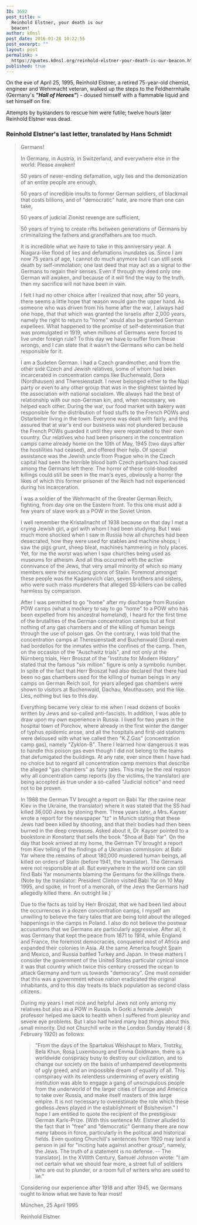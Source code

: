 ```yaml
---
ID: 3692
post_title: >
  Reinhold Elstner, your death is our
  beacon!
author: k0nsl
post_date: 2016-01-28 10:22:55
post_excerpt: ""
layout: post
permalink: >
  https://quotes.k0nsl.org/reinhold-elstner-your-death-is-our-beacon.html
published: true
---
```

On the eve of April 25, 1995, Reinhold Elstner, a retired 75-year-old chemist, engineer and Wehrmacht veteran, walked up the steps to the Feldherrnhalle (Germany's <em><strong>"Hall of Heroes"</strong></em>) - doused himself with a flammable liquid and set himself on fire. 

Attempts by bystanders to rescue him were futile; twelve hours later Reinhold Elstner was dead.

<h3>Reinhold Elstner's last letter, translated by Hans Schmidt</h3>
<blockquote>
Germans!

In Germany, in Austria, in Switzerland, and everywhere else in the world: Please awaken!

50 years of never-ending defamation, ugly lies and the demonization of an entire people are enough,

50 years of incredible insults to former German soldiers, of blackmail that costs billions, and of "democratic" hate, are more than one can take,

50 years of judicial Zionist revenge are sufficient,

50 years of trying to create rifts between generations of Germans by criminalizing the fathers and grandfathers are too much.

It is incredible what we have to take in this anniversary year. A Niagara-like flood of lies and defamations inundates us. Since I am now 75 years of age, I cannot do much anymore but I can still seek death by self-immolation; one last deed that may act as a signal to the Germans to regain their senses. Even if through my deed only one German will awaken, and because of it will find the way to the truth, then my sacrifice will not have been in vain.

I felt I had no other choice after I realized that now, after 50 years, there seems a little hope that reason would gain the upper hand. As someone who was driven from his home after the war, I always had one hope, that that which was granted the Israelis after 2,000 years, namely the right to return to "home" would also be granted German expellees. What happened to the promise of self-determination that was promulgated in 1919, when millions of Germans were forced to live under foreign rule? To this day we have to suffer from these wrongs, and I can state that it wasn't the Germans who can be held responsible for it.

I am a Sudeten German. I had a Czech grandmother, and from the other side Czech and Jewish relatives, some of whom had been incarcerated in concentration camps like Buchenwald, Dora (Nordhausen) and Theresienstadt. I never belonged either to the Nazi party or even to any other group that was in the slightest tainted by the association with national socialism. We always had the best of relationship with our non-German kin, and, when necessary, we helped each other. During the war, our food market with bakery was responsible for the distribution of food stuffs to the French POWs and Ostarbeiter living in the town. Everyone was dealt with fairly, and this assured that at war's end our business was not plundered because the French POWs guarded it until they were repatriated to their own country. Our relatives who had been prisoners in the concentration camps came already home on the 10th of May, 1945 (two days after the hostilities had ceased), and offered their help. Of special assistance was the Jewish uncle from Prague who in the Czech capital had seen the horrible blood bath Czech partisans had caused among the Germans left there. The horror of these cold-blooded killings could still be seen in the man's eyes, obviously a horror the likes of which this former prisoner of the Reich had not experienced during his incarceration.

I was a soldier of the Wehrmacht of the Greater German Reich, fighting, from day one on the Eastern front. To this one must add a few years of slave work as a POW in the Soviet Union.

I well remember the Kristallnacht of 1938 because on that day I met a crying Jewish girl, a girl with whom I had been studying. But I was much more shocked when I saw in Russia how all churches had been desecrated, how they were used for stables and machine shops; I saw the pigs grunt, sheep bleat, machines hammering in holy places. Yet, for me the worst was when I saw churches being used as museums for atheism. And all this occurred with the active connivance of the Jews, that very small minority of which so many members were the executing goons of Stalin. Foremost amongst these people was the Kaganovich clan, seven brothers and sisters, who were such mass murderers that alleged SS-killers can be called harmless by comparison.

After I was permitted to go "home" after my discharge from Russian POW camps (what a mockery to say to go "home" to a POW who has been expelled from his ancestral homeland), I heard for the first time of the brutalities of the German concentration camps but at first nothing of any gas chambers and of the killing of human beings through the use of poison gas. On the contrary, I was told that the concentration camps at Theresienstadt and Buchenwald (Dora) even had bordellos for the inmates within the confines of the camp. Then, on the occasion of the "Auschwitz trials", and not only at the Nürnberg trials, Herr Broszat of the "Institute for Modern History" stated that the famous "six million" figure is only a symbolic number. In spite of the fact that Herr Broszat had also declared that there had been no gas chambers used for the killing of human beings in any camps on German Reich soil, for years alleged gas chambers were shown to visitors at Buchenwald, Dachau, Mauthausen, and the like. Lies, nothing but lies to this day.

Everything became very clear to me when I read dozens of books written by Jews and so-called anti-fascists. In addition, I was able to draw upon my own experience in Russia. I lived for two years in the hospital town of Porchov, where already in the first winter the danger of typhus epidemic arose, and all the hospitals and first-aid stations were deloused with what we called then "K.Z.Gas" (concentration camp gas), namely "Zyklon-B". There I learned how dangerous it was to handle this poison gas even though I did not belong to the teams that defumigated the buildings. At any rate, ever since then I have had no choice but to regard all concentration camp memoirs that describe the alleged "gas chambers" as fairy tales. This may be the real reason why all concentration camp reports (by the victims, the translator) are being accepted as true under a so-called "Judicial notice" and need not to be proven.

In 1988 the German TV brought a report on Babi Yar (the ravine near Kiev in the Ukraine, the translator) where it was stated that the SS had killed 36,000 Jews by stoning them. Three years later, a Mrs. Kayser wrote a report for the newspaper "tz" in Munich stating that these Jews had been killed by shooting, and that their bodies had then been burned in the deep crevasses. Asked about it, Dr. Kayser pointed to a bookstore in Konstanz that sells the book "Shoa at Babi Yar". On the day that book arrived at my home, the German TV brought a report from Kiev telling of the findings of a Ukrainian commission: at Babi Yar where the remains of about 180,000 murdered human beings, all killed on orders of Stalin (before 1941, the translator). The Germans were not responsible at all. But everywhere in the world one can still find Babi Yar monuments blaming the Germans for the killings there. (Note by the translator: President Clinton visited Babi Yar on 10 May 1995, and spoke, in front of a menorah, of the Jews the Germans had allegedly killed there. An outright lie.)

Due to the facts as told by Herr Broszat, that we had been lied about the occurrences in a dozen concentration camps, I myself am unwilling to believe the fairy tales that are being told about the alleged happenings in the camps in Poland. I also do not believe the postwar accusations that we Germans are particularly aggressive. After all, it was Germany that kept the peace from 1871 to 1914, while England and France, the foremost democracies, conquered most of Africa and expanded their colonies in Asia. At the same America fought Spain and Mexico, and Russia battled Turkey and Japan. In these matters I consider the government of the United States particular cynical since it was that country which twice this century crossed the ocean to attack Germany and turn us towards "democracy". One must consider that this was a government whose nation eradicated the original inhabitants, and to this day treats its black population as second class citizens.

During my years I met nice and helpful Jews not only among my relatives but also as a POW in Russia. In Gorki a female Jewish professor helped me back to health when I suffered from pleurisy and severe eye problems. But I also had heard many bad things about this small minority. Did not Churchill write in the London Sunday Herald ( 8 February 1920) as follows:



<blockquote>"From the days of the Spartakus Weishaupt to Marx, Trotzky, Bela Khun, Rosa Luxembourg and Emma Goldmann, there is a worldwide conspiracy busy to destroy our civilization, and to change our society on the basis of unhampered developments of ugly greed, and an impossible dream of equality of all. This conspiracy with its relentless undermining of every existing institution was able to engage a gang of unscrupulous people from the underworld of the larger cities of Europe and America to take over Russia, and make itself masters of this large empire. It is not necessary to overestimate the role which these godless Jews played in the establishment of Bolshevism."
I hope I am entitled to quote the recipient of the prestigious German Karls-Prize. [With this sentence Mr. Elstner alluded to the fact that in "free" and "democratic" Germany there are now many taboos in force, particularly in the political and historical fields. Even quoting Churchill's sentences from 1920 may land a person in jail for "inciting hate against another group", namely, the Jews. The truth of a statement is no defense. -- The translator]. In the XVIIIth Century, Samuel Johnson wrote: "I am not certain what we should fear more, a street full of soldiers who are out to plunder, or a room full of writers who are used to lie."</blockquote>



Considering our experience after 1918 and after 1945, we Germans ought to know what we have to fear most!

München, 25 April 1995

Reinhold Elstner
</blockquote>